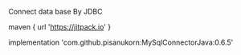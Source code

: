 Connect data base By JDBC

maven { url 'https://jitpack.io' }

implementation 'com.github.pisanukorn:MySqlConnectorJava:0.6.5'
